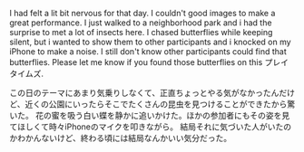 I had felt a lit bit nervous for that day.
I couldn't good images to make a great performance.
I just walked to a neighborhood park and i had the surprise to met a lot of insects here.
I chased butterflies while keeping silent, but i wanted to show them to other participants and i knocked on my iPhone to make a noise.
I still don't know other participants could find that butterflies.
Please let me know if you found those butterflies on this プレイタイムズ.

この日のテーマにあまり気乗りしなくて、正直ちょっとやる気がなかったんだけど、近くの公園にいったらそこでたくさんの昆虫を見つけることができたから驚いた。
花の蜜を吸う白い蝶を静かに追いかけた。ほかの参加者にもその姿を見てほしくて時々iPhoneのマイクを叩きながら。
結局それに気づいた人がいたのかわかんないけど、終わる頃には結局なんかいい気分だった。